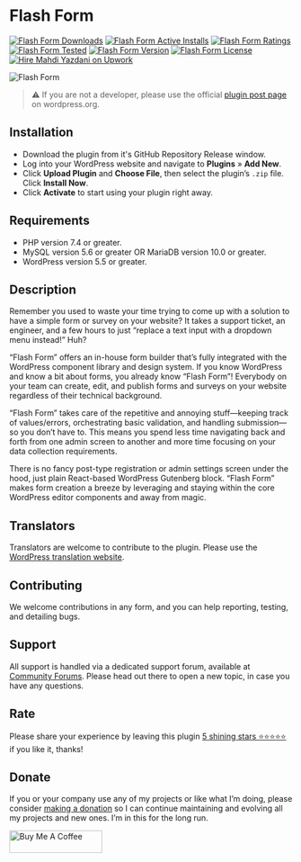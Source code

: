 # Flash Form
[![Flash Form Downloads](https://img.shields.io/wordpress/plugin/dt/flash-form.svg)](https://wordpress.org/plugins/flash-form) [![Flash Form Active Installs](https://img.shields.io/wordpress/plugin/installs/flash-form.svg)](https://wordpress.org/plugins/flash-form) [![Flash Form Ratings](https://img.shields.io/wordpress/plugin/r/flash-form.svg)](https://wordpress.org/plugins/flash-form) [![Flash Form Tested](https://img.shields.io/wordpress/plugin/tested/flash-form.svg)](https://wordpress.org/plugins/flash-form) [![Flash Form Version](https://img.shields.io/wordpress/plugin/v/flash-form.svg)](https://wordpress.org/plugins/flash-form) [![Flash Form License](https://img.shields.io/github/license/mypreview/flash-form)](https://wordpress.org/plugins/flash-form) [![Hire Mahdi Yazdani on Upwork](https://img.shields.io/badge/Hire%20Me-Upwork-37A000)](https://www.upwork.com/o/profiles/users/_~016ad17ad3fc5cce94)

![Flash Form](https://ps.w.org/flash-form/assets/banner-1544x500.jpg?rev=1542924)

> ⚠️ If you are not a developer, please use the official [plugin post page](https://wordpress.org/plugins/flash-form "Download Flash Form plugin") on wordpress.org.

## Installation

* Download the plugin from it's GitHub Repository Release window.
* Log into your WordPress website and navigate to **Plugins** » **Add New**.
* Click **Upload Plugin** and **Choose File**, then select the plugin’s `.zip` file. Click **Install Now**.
* Click **Activate** to start using your plugin right away.

## Requirements

* PHP version 7.4 or greater.
* MySQL version 5.6 or greater OR MariaDB version 10.0 or greater.
* WordPress version 5.5 or greater.

## Description

Remember you used to waste your time trying to come up with a solution to have a simple form or survey on your website? It takes a support ticket, an engineer, and a few hours to just “replace a text input with a dropdown menu instead!” Huh?

“Flash Form” offers an in-house form builder that’s fully integrated with the WordPress component library and design system. If you know WordPress and know a bit about forms, you already know “Flash Form”! Everybody on your team can create, edit, and publish forms and surveys on your website regardless of their technical background.

“Flash Form” takes care of the repetitive and annoying stuff—keeping track of values/errors, orchestrating basic validation, and handling submission—so you don’t have to. This means you spend less time navigating back and forth from one admin screen to another and more time focusing on your data collection requirements.

There is no fancy post-type registration or admin settings screen under the hood, just plain React-based WordPress Gutenberg block. “Flash Form” makes form creation a breeze by leveraging and staying within the core WordPress editor components and away from magic.

## Translators

Translators are welcome to contribute to the plugin. Please use the [WordPress translation website](https://translate.wordpress.org/projects/wp-plugins/flash-form "WordPress translation website").

## Contributing

We welcome contributions in any form, and you can help reporting, testing, and detailing bugs.

## Support

All support is handled via a dedicated support forum, available at [Community Forums](https://wordpress.org/support/plugin/flash-form "Community Forums"). Please head out there to open a new topic, in case you have any questions.

## Rate

Please share your experience by leaving this plugin [5 shining stars ⭐⭐⭐⭐⭐](https://wordpress.org/support/plugin/flash-form/reviews/ "Rate Flash Form 5 stars") if you like it, thanks!

## Donate

If you or your company use any of my projects or like what I’m doing, please consider [making a donation](https://www.buymeacoffee.com/mahdiyazdani) so I can continue maintaining and evolving all my projects and new ones. I’m in this for the long run. 

<a href="https://www.buymeacoffee.com/mahdiyazdani" target="_blank"><img src="https://cdn.buymeacoffee.com/buttons/v2/default-yellow.png" alt="Buy Me A Coffee" width="165" height="40" /></a>
